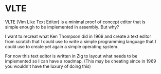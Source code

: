 # VLTE

VLTE (Vim Like Text Editor) is a minimal proof of concept editor that
is simple enough to be implemented in assembly. But why?

I want to recreat what Ken Thompson did in 1969 and create a text
editor from scratch that I could use to write a simple programming language
that I could use to create yet again a simple operating system.

For now this text editor is written in Zig to layout what needs to be
implemented so I can have a roadmap. (This may be cheating since in 1969
you wouldn't have the luxury of doing this)
